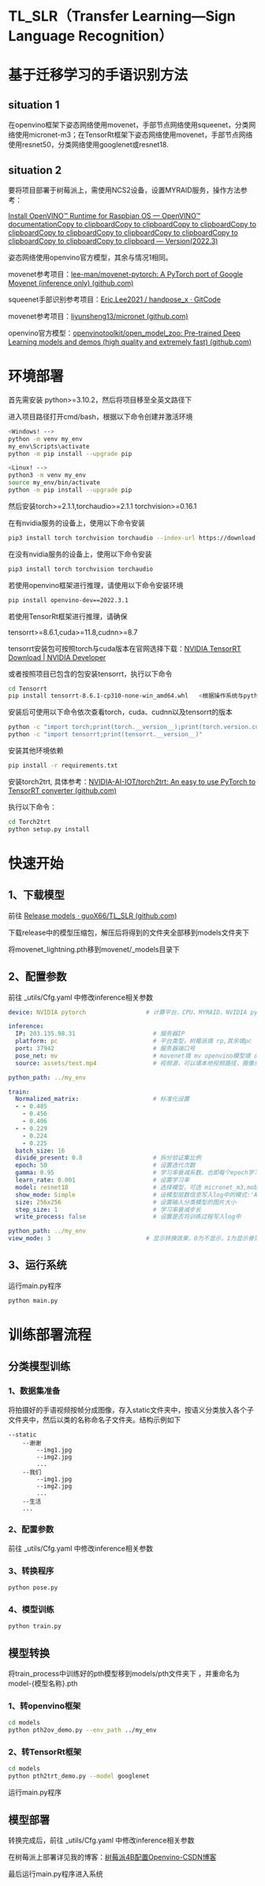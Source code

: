 # TL_SLR（Transfer Learning—Sign Language Recognition）

# 基于迁移学习的手语识别方法

## situation 1

在openvino框架下姿态网络使用movenet，手部节点网络使用squeenet，分类网络使用micronet-m3；在TensorRt框架下姿态网络使用movenet，手部节点网络使用resnet50，分类网络使用googlenet或resnet18.

## situation 2

要将项目部署于树莓派上，需使用NCS2设备，设置MYRAID服务，操作方法参考：

[Install OpenVINO™ Runtime for Raspbian OS — OpenVINO™ documentationCopy to clipboardCopy to clipboardCopy to clipboardCopy to clipboardCopy to clipboardCopy to clipboardCopy to clipboardCopy to clipboardCopy to clipboardCopy to clipboard — Version(2022.3)](https://docs.openvino.ai/2022.3/openvino_docs_install_guides_installing_openvino_raspbian.html)

姿态网络使用openvino官方模型，其余与情况1相同。



movenet参考项目：[lee-man/movenet-pytorch: A PyTorch port of Google Movenet (inference only) (github.com)](https://github.com/lee-man/movenet-pytorch)

squeenet手部识别参考项目：[Eric.Lee2021 / handpose_x · GitCode](https://codechina.csdn.net/EricLee/handpose_x)

movenet参考项目：[liyunsheng13/micronet (github.com)](https://github.com/liyunsheng13/micronet)

openvino官方模型：[openvinotoolkit/open_model_zoo: Pre-trained Deep Learning models and demos (high quality and extremely fast) (github.com)](https://github.com/openvinotoolkit/open_model_zoo)



# 环境部署

首先需安装 python>=3.10.2，然后将项目移至全英文路径下

进入项目路径打开cmd/bash，根据以下命令创建并激活环境 

```bash
<Windows! -->
python -m venv my_env
my_env\Scripts\activate 
python -m pip install --upgrade pip

<Linux! -->
python3 -m venv my_env
source my_env/bin/activate 
python -m pip install --upgrade pip
```

然后安装torch>=2.1.1,torchaudio>=2.1.1 torchvision>=0.16.1

在有nvidia服务的设备上，使用以下命令安装

```bash
pip3 install torch torchvision torchaudio --index-url https://download.pytorch.org/whl/cu118
```

在没有nvidia服务的设备上，使用以下命令安装

```bash
pip3 install torch torchvision torchaudio
```

若使用openvino框架进行推理，请使用以下命令安装环境

```bash
pip install openvino-dev==2022.3.1
```

若使用TensorRt框架进行推理，请确保

tensorrt>=8.6.1,cuda>=11.8,cudnn>=8.7

tensorrt安装包可按照torch与cuda版本在官网选择下载：[NVIDIA TensorRT Download | NVIDIA Developer](https://developer.nvidia.com/tensorrt-download)



或者按照项目已包含的包安装tensorrt，执行以下命令

```bash
cd Tensorrt
pip install tensorrt-8.6.1-cp310-none-win_amd64.whl   <根据操作系统与python版本选择对应wheel包安装>
```



安装后可使用以下命令依次查看torch，cuda、cudnn以及tensorrt的版本

```bash
python -c "import torch;print(torch.__version__);print(torch.version.cuda);print(torch.backends.cudnn.version())"
python -c "import tensorrt;print(tensorrt.__version__)"
```

安装其他环境依赖

```bash
pip install -r requirements.txt
```



安装torch2trt, 具体参考：[NVIDIA-AI-IOT/torch2trt: An easy to use PyTorch to TensorRT converter (github.com)](https://github.com/NVIDIA-AI-IOT/torch2trt)

执行以下命令：

```bash
cd Torch2trt
python setup.py install
```



# 快速开始

## 1、下载模型

前往 [Release models · guoX66/TL_SLR (github.com)](https://github.com/guoX66/TL_SLR/releases/tag/release-v1.0.0)

下载release中的模型压缩包，解压后将得到的文件夹全部移到models文件夹下

将movenet_lightning.pth移到movenet/_models目录下

## 2、配置参数

前往 _utils/Cfg.yaml 中修改inference相关参数

```yaml
device: NVIDIA pytorch                 # 计算平台，CPU、MYRAID、NVIDIA pytorch、NVIDIA tensorrt

inference:
  IP: 203.135.98.31                      # 服务器IP
  platform: pc                           # 平台类型，树莓派填 rp,其余填pc
  port: 37942                            # 服务器端口号
  pose_net: mv                           # movenet填 mv openvino模型填 ov
  source: assets/test.mp4                # 视频源，可以填本地视频路径，摄像头填 0

python_path: ../my_env

train:
  Normalized_matrix:                     # 标准化设置
  - - 0.485
    - 0.456
    - 0.406
  - - 0.229
    - 0.224
    - 0.225
  batch_size: 16
  divide_present: 0.8                    # 拆分验证集比例
  epoch: 50                              # 设置迭代次数
  gamma: 0.95                            # 学习率衰减系数，也即每个epoch学习率变为原来的0.95
  learn_rate: 0.001                      # 设置学习率
  model: resnet18                        # 选择模型，可选 micronet_m3,mobilenet_v3,googlenet,resnet18,resnet50
  show_mode: Simple                      # 设模型层数信息写入log中的模式:'All'  'Simple'  'No'
  size: 256x256                          # 设置输入分类模型的图片大小
  step_size: 1                           # 学习率衰减步长
  write_process: false                   # 设置是否将训练过程写入log中

python_path: ../my_env
view_mode: 3                           # 显示转换效果，0为不显示，1为显示骨架图，2为显示骨架在实际图像上的效果，3为全部显示
```

## 3、运行系统

运行main.py程序

```bash
python main.py
```



# 训练部署流程

## 分类模型训练

### 1、数据集准备

将拍摄好的手语视频按帧分成图像，存入static文件夹中，按语义分类放入各个子文件夹中，然后以类的名称命名子文件夹。结构示例如下

```
--static
    --谢谢
        --img1.jpg
        --img2.jpg
        ...
    --我们
        --img1.jpg
        --img2.jpg
        ...
    --生活
    ...
```

### 2、配置参数

前往 _utils/Cfg.yaml 中修改inference相关参数



### 3、转换程序

```bash
python pose.py
```

### 4、模型训练

```bash
python train.py
```



## 模型转换

将train_process中训练好的pth模型移到models/pth文件夹下 ，并重命名为model-{模型名称}.pth

### 1、转openvino框架

```bash
cd models
python pth2ov_demo.py --env_path ../my_env
```

### 2、转TensorRt框架

```bash
cd models
python pth2trt_demo.py --model googlenet
```

运行main.py程序



## 模型部署

转换完成后，前往 _utils/Cfg.yaml 中修改inference相关参数

在树莓派上部署详见我的博客：[树莓派4B配置Openvino-CSDN博客](https://blog.csdn.net/2301_76725922/article/details/136389051)

最后运行main.py程序进入系统

